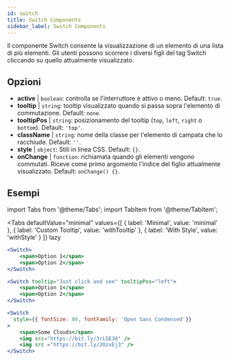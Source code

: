 ```yaml
---
id: switch
title: Switch Components
sidebar_label: Switch Components
---
```


Il componente Switch consente la visualizzazione di un elemento di una lista di più elementi. Gli utenti possono scorrere i diversi figli del tag Switch cliccando su quello attualmente visualizzato.

## Opzioni

* __active__ | `boolean`: controlla se l'interruttore è attivo o meno. Default: `true`.
* __tooltip__ | `string`: tooltip visualizzato quando si passa sopra l'elemento di commutazione. Default: `none`.
* __tooltipPos__ | `string`: posizionamento del tooltip (`top`, `left`, `right` o `bottom`). Default: `'top'`.
* __className__ | `string`: nome della classe per l'elemento di campata che lo racchiude. Default: `''`.
* __style__ | `object`: Stili in linea CSS. Default: `{}`.
* __onChange__ | `function`: richiamata quando gli elementi vengono commutati. Riceve come primo argomento l'indice del figlio attualmente visualizzato. Default: `onChange() {}`.


## Esempi

import Tabs from '@theme/Tabs';
import TabItem from '@theme/TabItem';

<Tabs
    defaultValue="minimal"
    values={[
        { label: 'Minimal', value: 'minimal' },
        { label: 'Custom Tooltip', value: 'withTooltip' },
        { label: 'With Style', value: 'withStyle' }
    ]}
    lazy
>

<TabItem value="minimal">

```jsx live
<Switch>
    <span>Option 1</span>
    <span>Option 2</span>
</Switch>
```

</TabItem>

<TabItem value="withTooltip">

```jsx live
<Switch tooltip="Just click and see" tooltipPos="left">
    <span>Option 1</span>
    <span>Option 2</span>
</Switch>
```

</TabItem>

<TabItem value="withStyle">

```jsx live
<Switch  
  style={{ fontSize: 80, fontFamily: 'Open Sans Condensed'}} 
>
    <span>Some Clouds</span>
    <img src="https://bit.ly/3rLGE30" />
    <img src ="https://bit.ly/2OzxEj3" />
</Switch>
```

</TabItem>

</Tabs>
